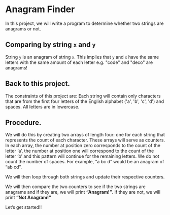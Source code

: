 # Anagram Finder
In this project, we will write a program to determine 
whether two strings are anagrams or not.

## Comparing by string `x` and `y`
String `y` is an anagram of string `x`. This implies that
`y` and `x` have the same letters with the same amount of
each letter  e.g. "code" and "deco" are anagrams!

## Back to this project.
The constraints of this project are: Each string will
contain only characters that are from the first four 
letters  of the English alphabet ('a', 'b', 'c', 'd') and
spaces. All letters are in lowercase.

## Procedure.
We will do this by creating two arrays of length four: one
for each string that represents the count of each character.
These arrays will serve as counters. In each array, the
number at position zero corresponds to the count of the
letter ‘a’, the number at position one will correspond to
the count of the letter ’b’ and this pattern will continue
for the remaining letters. We do not count the number of
spaces. For example, “a bc d” would be an anagram of “ab cd”.

We will then loop through both strings and update their
respective counters.

We will then compare the two counters to see if the two
strings are anagrams and if they are, we will print
**“Anagram!”**. If they are not, we will print 
**“Not Anagram!”**

Let’s get started!!



